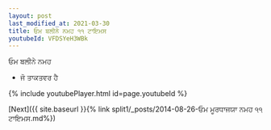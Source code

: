 ```yaml
---
layout: post
last_modified_at: 2021-03-30
title: ਓਮ ਬਲੀਨੇ ਨਮਹ ੧੧ ਟਾਇਮਸ
youtubeId: VFDSYeH3WBk
---
```

 
 
 ਓਮ ਬਲੀਨੇ ਨਮਹ  
 
 -  ਜੋ ਤਾਕਤਵਰ ਹੈ 
 
  
 
  
 
 
 
 
 
 


{% include youtubePlayer.html id=page.youtubeId %}
 
[Next]({{ site.baseurl }}{% link  split1/_posts/2014-08-26-ਓਮ ਮੂਰਧਾਜਯਾ ਨਮਹ ੧੧ ਟਾਇਮਸ.md%})
 
